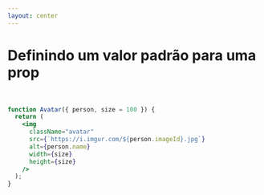 ```yaml
---
layout: center
---
```


# Definindo um valor padrão para uma prop

<br />

```jsx
function Avatar({ person, size = 100 }) {
  return (
    <img
      className="avatar"
      src={`https://i.imgur.com/${person.imageId}.jpg`}
      alt={person.name}
      width={size}
      height={size}
    />
  );
}
```

<style>
code {
  @apply text-xl !important;
}
</style>

<!--
- O valor padrão só é usado se a prop `size` estiver faltando ou se você passar `size={undefined}`
- Se você passar `size={null}` ou `size={0}` o valor padrão não será usado
-->